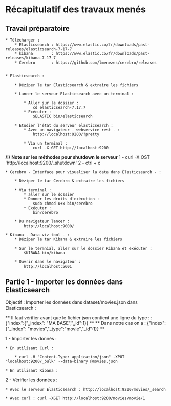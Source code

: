 
# Récapitulatif des travaux menés

 

## Travail préparatoire

	* Télécharger :
		* Elasticsearch : https://www.elastic.co/fr/downloads/past-releases/elasticsearch-7-17-7
		* kibana 		: https://www.elastic.co/fr/downloads/past-releases/kibana-7-17-7
		* Cerebro 		: https://github.com/lmenezes/cerebro/releases


	* Elasticsearch :
		
		* Déziper le tar Elasticsearch & extraire les fichiers
	
		* Lancer le serveur Elasticsearch avec un terminal :
			
			* Aller sur le dossier : 
				cd elasticsearch-7.17.7
			* Exécuter : 
				$ELASTIC bin/elasticsearch
					
		* Etudier l'état du serveur elasticsearch :
			* Avec un navigateur - webservice rest - :
				http://localhost:9200/?pretty
					
			* Via un terminal :
				curl -X GET http://localhost:9200

**/!\ Note sur les méthodes pour shutdown le serveur**
	1 - curl -X OST 'http://localhost:9200/_shutdown' 
	2 - ctrl + c 

	* Cerebro - Interface pour visualiser la data dans Elasticsearch - :
		
		* Déziper le tar Cerebro & extraire les fichiers
		
		* Via terminal :
			* aller sur le dossier 
			* Donner les droits d'exécution :
				sudo chmod u+x bin/cerebro
			* Exécuter :
				bin/cerebro
		
		* Du navigateur lancer : 
			http://localhost:9000/
		
	* Kibana - Data viz tool - :
		* Déziper le tar Kibana & extraire les fichiers
		
		* Sur le termnial, aller sur le dossier Kibana et exécuter :
			$KIBANA bin/kibana

		* Ouvrir dans le navigateur :
			http://localhost:5601

## Partie 1 - Importer les données dans Elasticsearch 

Objectif : Importer les données dans dataset/movies.json dans Elasticsearch :

** Il faut vérifier avant que le fichier json contient une ligne du type : : {"index":{"_index": "MA BASE","_id":1}} **
** Dans notre cas on a : {"index":{"_index": "movies","_type":"movie","_id":1}} ** 
	
1 - Importer les donnés : 

	* En utilisant Curl :
	
		* curl -H "Content-Type: application/json" -XPUT "localhost:9200/_bulk" --data-binary @movies.json
	
	* En utilisant Kibana :
	
2 - Vérifier les données :

	* Avec le serveur Elasticsearch : http://localhost:9200/movies/_search
	
	* Avec curl : curl -XGET http://localhost:9200/movies/movie/1 